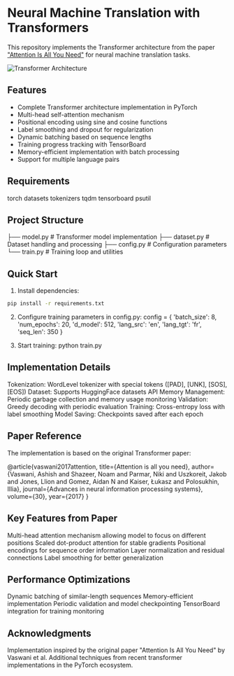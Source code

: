 # Neural Machine Translation with Transformers

This repository implements the Transformer architecture from the paper ["Attention Is All You Need"](https://arxiv.org/abs/1706.03762) for neural machine translation tasks.

![Transformer Architecture](https://miro.medium.com/max/700/1*BHzGVskWGS_3jEcYYi6miQ.png)

## Features

- Complete Transformer architecture implementation in PyTorch
- Multi-head self-attention mechanism
- Positional encoding using sine and cosine functions
- Label smoothing and dropout for regularization  
- Dynamic batching based on sequence lengths
- Training progress tracking with TensorBoard
- Memory-efficient implementation with batch processing
- Support for multiple language pairs

## Requirements
torch
datasets
tokenizers
tqdm
tensorboard
psutil


## Project Structure
├── model.py          # Transformer model implementation
├── dataset.py        # Dataset handling and processing
├── config.py         # Configuration parameters
└── train.py         # Training loop and utilities

## Quick Start

1. Install dependencies:
```bash
pip install -r requirements.txt
```

2. Configure training parameters in config.py:
   config = {
    'batch_size': 8,
    'num_epochs': 20,
    'd_model': 512,
    'lang_src': 'en',
    'lang_tgt': 'fr',
    'seq_len': 350
}

3. Start training:
   python train.py


## Implementation Details

Tokenization: WordLevel tokenizer with special tokens ([PAD], [UNK], [SOS], [EOS])
Dataset: Supports HuggingFace datasets API
Memory Management: Periodic garbage collection and memory usage monitoring
Validation: Greedy decoding with periodic evaluation
Training: Cross-entropy loss with label smoothing
Model Saving: Checkpoints saved after each epoch

## Paper Reference
The implementation is based on the original Transformer paper:

@article{vaswani2017attention,
  title={Attention is all you need},
  author={Vaswani, Ashish and Shazeer, Noam and Parmar, Niki and Uszkoreit, Jakob and Jones, Llion and Gomez, Aidan N and Kaiser, Łukasz and Polosukhin, Illia},
  journal={Advances in neural information processing systems},
  volume={30},
  year={2017}
}

## Key Features from Paper

Multi-head attention mechanism allowing model to focus on different positions
Scaled dot-product attention for stable gradients
Positional encodings for sequence order information
Layer normalization and residual connections
Label smoothing for better generalization

## Performance Optimizations

Dynamic batching of similar-length sequences
Memory-efficient implementation
Periodic validation and model checkpointing
TensorBoard integration for training monitoring

## Acknowledgments
Implementation inspired by the original paper "Attention Is All You Need" by Vaswani et al. Additional techniques from recent transformer implementations in the PyTorch ecosystem.
   
